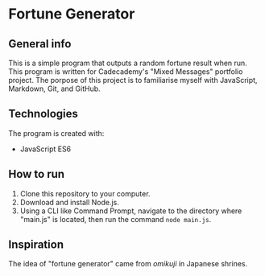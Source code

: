 # Fortune Generator
## General info
This is a simple program that outputs a random fortune result when run. This program is written for Cadecademy's "Mixed Messages" portfolio project. The porpose of this project is to familiarise myself with JavaScript, Markdown, Git, and GitHub.

## Technologies
The program is created with:
* JavaScript ES6

## How to run
1. Clone this repository to your computer.
2. Download and install Node.js.
3. Using a CLI like Command Prompt, navigate to the directory where "main.js" is located, then run the command `node main.js`.

## Inspiration
The idea of "fortune generator" came from *omikuji* in Japanese shrines.